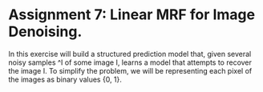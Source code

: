 # Assignment 7: Linear MRF for Image Denoising.
In this exercise will build a structured prediction model that, given several noisy samples ^I of some image I, learns a model that attempts to recover the image I. To simplify the problem, we will be representing each pixel of the images as binary values {0, 1}.
